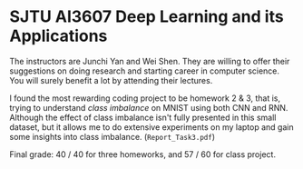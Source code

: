 # SJTU AI3607 Deep Learning and its Applications

The instructors are Junchi Yan and Wei Shen. They are willing to offer their suggestions on doing research and starting career in computer science. You will surely benefit a lot by attending their lectures.

I found the most rewarding coding project to be homework 2 & 3, that is, trying to understand *class imbalance* on MNIST using both CNN and RNN. Although the effect of class imbalance isn't fully presented in this small dataset, but it allows me to do extensive experiments on my laptop and gain some insights into class imbalance. (`Report_Task3.pdf`)

Final grade: 40 / 40 for three homeworks, and 57 / 60 for class project.
